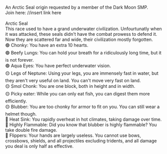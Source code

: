 An Arctic Seal origin requested by a member of the Dark Moon SMP.<br/>
Join here: //insert link here<br/><br/>
Arctic Seal<br/>
This race used to have a grand underwater civilization. Unfourtunatly when it was attacked, these seals didn't have the combat prowess to defend it. Now they are scattered far and wide, their civilization mostly forgotten.<br/>
🟢 Chonky: You have an extra 10 hearts.<br/>
🟢 Beefy Lungs: You can hold your breath for a ridiculously long time, but it is not forever.<br/>
🟢 Aqua Eyes: You have perfect underwater vision.<br/>
🟡 Legs of Neptune: Using your legs, you are immensely fast in water, but they aren't very useful on land. You can't move very fast on land.<br/>
🟡 Smol Chonk: You are one block, both in height and in width.<br/>
🟡 Picky eater: While you can only eat fish, you can digest them more efficiently.<br/>
🟡 Blubber: You are too chonky for armor to fit on you. You can still wear a helmet though.<br/>
🔴 Heat Sink: You rapidly overheat in hot climates, taking damage over time.<br/>
🔴 Highly Flammable: Did you know that blubber is highly flammable? You take double fire damage.<br/>
🔴 Flippers: Your hands are largely useless. You cannot use bows, crossbows, shields, and all projectiles excluding tridents, and all damage you deal is only half as effective.<br/>
